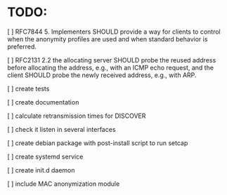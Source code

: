 # TODO:

[ ] RFC7844 5. Implementers SHOULD provide a way for clients to control when the
   anonymity profiles are used and when standard behavior is preferred.

[ ] RFC2131 2.2 the allocating
   server SHOULD probe the reused address before allocating the address,
   e.g., with an ICMP echo request, and the client SHOULD probe the
   newly received address, e.g., with ARP.

[ ] create tests

[ ] create documentation

[ ] calculate retransmission times for DISCOVER

[ ] check it listen in several interfaces

[ ] create debian package with post-install script to run setcap

[ ] create systemd service

[ ] create init.d daemon

[ ] include MAC anonymization module
